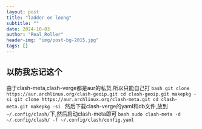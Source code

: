 ```yaml
---
layout: post
title: "ladder on loong"
subtitle: ""
date: 2024-10-03
author: "Real_Roller"
header-img: "img/post-bg-2015.jpg"
tags: []
---
```


## 以防我忘记这个
由于clash-meta,clash-verge都是aur的私货,所以只能自己打
`bash
git clone https://aur.archlinux.org/clash-geoip.git
cd clash-geoip.git
makepkg -si
git clone https://aur.archlinux.org/clash-meta.git
cd clash-meta.git
makepkg -si
`
然后下载clash-verge的yaml和db文件,放到`~/.config/clash/`下,然后启动clash-meta即可
`bash
sudo clash-meta -d ~/.config/clash/ -f ~/.config/clash/config.yaml
`
